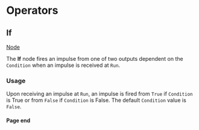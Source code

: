 # Operators

<!-- panels:start -->
<!-- div:title-panel -->
## If

<!-- div:right-panel -->
[Node](../_template/nodes/Root/Flow/README.md#ProtoFlux.Runtimes.Execution.Nodes.If ':include')

<!-- div:left-panel -->
The **If** node fires an impulse from one of two outputs dependent on the `Condition` when an impulse is received at `Run`.

### Usage

Upon receiving an impulse at `Run`, an impulse is fired from `True` if `Condition` is True or from `False` if `Condition` is False. The default `Condition` value is `False`.
<!-- panels:end -->

#### Page end
